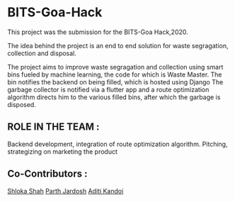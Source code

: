 # BITS-Goa-Hack

This project was the submission for the BITS-Goa Hack,2020. 

The idea behind the project is an end to end solution for waste segragation, collection and disposal.

The project aims to improve waste segragation and collection using smart bins fueled by machine learning, the code for which is Waste Master.
The bin notifies the backend on being filled, which is hosted using Django
The garbage collector is notified via a flutter app and a route optimization algorithm directs him to the various filled bins, after which the garbage is disposed.


## ROLE IN THE TEAM :
Backend development, integration of route optimization algorithm.
Pitching, strategizing on marketing the product

## Co-Contributors :

[Shloka Shah](https://github.com/shlokashah) 
[Parth Jardosh](https://github.com/pmj9911) 
[Aditi Kandoi](https://github.com/aditikandoi) 
